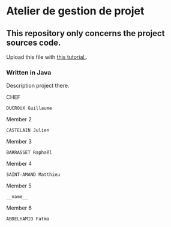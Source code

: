 # Atelier de gestion de projet
## This repository only concerns the project sources code.

Upload this file with [this tutorial.](https://agea.github.io/tutorial.md "Markdown Tutorial").
### Written in Java

Description project there.

CHEF
```
DUCROUX Guillaume
```
Member 2
```
CASTELAIN Julien
```
Member 3
```
BARRASSET Raphaël
```
Member 4
```
SAINT-AMAND Matthieu
```
Member 5
```
__name__
```
Member 6
```
ABDELHAMID Fatma
```


